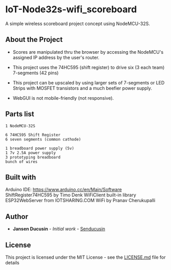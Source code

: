 # IoT-Node32s-wifi_scoreboard

A simple wireless scoreboard project concept using NodeMCU-32S.

## About the Project

* Scores are manipulated thru the browser by accessing the NodeMCU's assigned IP address by the user's router.

* This project uses the 74HC595 (shift register) to drive six (3 each team) 7-segments (42 pins)

* This project can be upscaled by using larger sets of 7-segments or LED Strips with MOSFET transistors and a much beefier power supply.

* WebGUI is not mobile-friendly (not responsive).

## Parts list

```
1 NodeMCU-32S

6 74HC595 Shift Register
6 seven segments (common cathode)

1 breadboard power supply (5v)
1 7v 2.5A power supply
3 prototyping breadboard
bunch of wires
```

## Built with
Arduino IDE: https://www.arduino.cc/en/Main/Software
ShiftRegister74HC595 by Timo Denk
WiFiClient built-in library
ESP32WebServer from IOTSHARING.COM
WiFi by Pranav Cherukupalli

## Author

* **Jansen Ducusin** - *Initial work* - [Senducusin](https://github.com/senducusin)

## License

This project is licensed under the MIT License - see the [LICENSE.md](LICENSE.md) file for details
